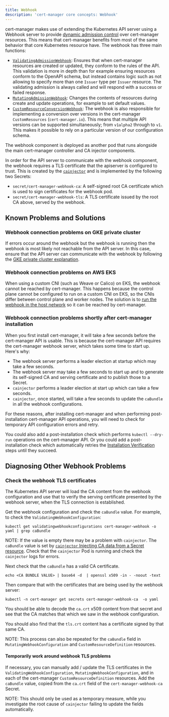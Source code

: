```yaml
---
title: Webhook
description: 'cert-manager core concepts: Webhook'
---
```


cert-manager makes use of extending the Kubernetes API server using a Webhook
server to provide [dynamic admission
control](https://kubernetes.io/docs/reference/access-authn-authz/extensible-admission-controllers/)
over cert-manager resources. This means that cert-manager benefits from most of
the same behavior that core Kubernetes resource have. The webhook has three
main functions:

- [`ValidatingAdmissionWebhook`](https://kubernetes.io/docs/reference/access-authn-authz/admission-controllers/#validatingadmissionwebhook):
  Ensures that when cert-manager resources are created or updated, they conform
  to the rules of the API. This validation is more in depth than for example
  ensuring resources conform to the OpenAPI schema, but instead contains logic such as
  not allowing to specify more than one `Issuer` type per `Issuer` resource. The
  validating admission is always called and will respond with a success or
  failed response.
- [`MutatingAdmissionWebhook`](https://kubernetes.io/docs/reference/access-authn-authz/admission-controllers/#mutatingadmissionwebhook):
  Changes the contents of resources during create and update operations, for
  example to set default values.
- [`CustomResourceConversionWebhook`](https://kubernetes.io/docs/tasks/extend-kubernetes/custom-resources/custom-resource-definition-versioning/#webhook-conversion):
  The webhook is also responsible for implementing a conversion over versions
  in the cert-manager `CustomResources` (`cert-manager.io`). This means that
  multiple API versions can be supported simultaneously; from `v1alpha2` through to `v1`.
  This makes it possible to rely on a particular version of our
  configuration schema.

The webhook component is deployed as another pod that runs alongside the main
cert-manager controller and CA injector components.

In order for the API server to communicate with the webhook component, the
webhook requires a TLS certificate that the apiserver is configured to trust.
This is created by the [`cainjector`](./ca-injector.md) and is implemented by the
following two Secrets:

- `secret/cert-manager-webhook-ca`: A self-signed root CA certificate which is
  used to sign certificates for the webhook pod.
- `secret/cert-manager-webhook-tls`: A TLS certificate issued by the root CA
  above, served by the webhook.

## Known Problems and Solutions

### Webhook connection problems on GKE private cluster

If errors occur around the webhook but the webhook is running then the webhook
is most likely not reachable from the API server. In this case, ensure that the
API server can communicate with the webhook by following the [GKE private
cluster explanation](../installation/compatibility.md#gke).

### Webhook connection problems on AWS EKS

When using a custom CNI (such as Weave or Calico) on EKS, the webhook cannot be reached by cert-manager.
This happens because the control plane cannot be configured to run on a custom CNI on EKS,
so the CNIs differ between control plane and worker nodes.
The solution is to [run the webhook in the host network](../installation/compatibility.md#aws-eks) so it can be reached by cert-manager.

### Webhook connection problems shortly after cert-manager installation

When you first install cert-manager, it will take a few seconds before the cert-manager API is usable.
This is because the cert-manager API requires the cert-manager webhook server, which takes some time to start up.
Here's why:

* The webhook server performs a leader election at startup which may take a few seconds.
* The webhook server may take a few seconds to start up and to generate its self-signed CA and serving certificate and to publish those to a Secret.
* `cainjector` performs a leader election at start up which can take a few seconds.
* `cainjector`, once started, will take a few seconds to update the `caBundle` in all the webhook configurations.

For these reasons, after installing cert-manager and when performing post-installation cert-manager API operations,
you will need to check for temporary API configuration errors and retry.

You could also add a post-installation check which performs `kubectl --dry-run` operations on the cert-manager API.
Or you could add a post-installation check which automatically retries the [Installation Verification](../installation/kubernetes.md#verifying-the-installation) steps until they succeed.

## Diagnosing Other Webhook Problems

### Check the webhook TLS certificates

The Kubernetes API server will load the CA content from the webhook configuration and use that to verify the serving certificate presented by the webhook server, when the TLS connection is established.

Get the webhook configuration and check the `caBundle` value.
For example, to check the `ValidatingWebhookConfiguration`:

```
kubectl get validatingwebhookconfigurations cert-manager-webhook -o yaml | grep caBundle
```

NOTE: If the value is empty there may be a problem with `cainjector`.
The `caBundle` value is set by [`cainjector` Injecting CA data from a Secret resource](./ca-injector.md#injecting-ca-data-from-a-secret-resource).
Check that the `cainjector` Pod is running and check the `cainjector` logs for errors.

Next check that the `caBundle` has a valid CA certificate.

```
echo <CA BUNDLE VALUE> | base64 -d  | openssl x509 -in - -noout -text
```

Then compare that with the certificates that are being used by the webhook server:

```
kubectl -n cert-manager get secrets cert-manager-webhook-ca  -o yaml
```

You should be able to decode the `ca.crt` x509 content from that secret and see that the CA matches that which we saw in the webhook configuration.

You should also find that the `tls.crt` content has a certificate signed by that same CA.

NOTE: This process can also be repeated for the `caBundle` field in `MutatingWebhookConfiguration` and `CustomResourceDefinition` resources.

#### Temporarily work around webhook TLS problems

If necessary, you can manually add / update the TLS certificates in the `ValidatingWebhookConfiguration`, `MutatingWebhookConfiguration`,
and in each of the cert-manager `CustomResourceDefinition` resources.
Add the `caBundle` value, copied from the `ca.crt` field of the `cert-manager-webhook-ca` Secret.

NOTE: This should only be used as a temporary measure, while you investigate the root cause of  `cainjector` failing to update the fields automatically.